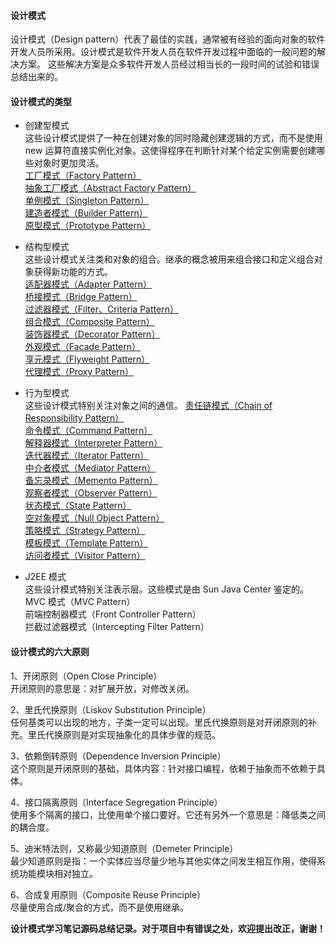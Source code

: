 #### 设计模式
 
设计模式（Design pattern）代表了最佳的实践，通常被有经验的面向对象的软件开发人员所采用。设计模式是软件开发人员在软件开发过程中面临的一般问题的解决方案。
这些解决方案是众多软件开发人员经过相当长的一段时间的试验和错误总结出来的。

#### 设计模式的类型
* 创建型模式<br/>
  这些设计模式提供了一种在创建对象的同时隐藏创建逻辑的方式，而不是使用 new 运算符直接实例化对象。这使得程序在判断针对某个给定实例需要创建哪些对象时更加灵活。<br/>
      [工厂模式（Factory Pattern）](note/pattern_01.md)     
      [抽象工厂模式（Abstract Factory Pattern）](note/pattern_02.md)   
      [单例模式（Singleton Pattern）](note/pattern_03.md)<br/> 
      [建造者模式（Builder Pattern）](note/pattern_04.md)<br/> 
      [原型模式（Prototype Pattern）](note/pattern_05.md)<br/>

* 结构型模式<br/>
  这些设计模式关注类和对象的组合。继承的概念被用来组合接口和定义组合对象获得新功能的方式。<br/>
      [适配器模式（Adapter Pattern）](note/pattern_06.md)<br/>
      [桥接模式（Bridge Pattern）](note/pattern_07.md)<br/>
      [过滤器模式（Filter、Criteria Pattern）](note/pattern_08.md)<br/>
      [组合模式（Composite Pattern）](note/pattern_09.md)<br/>
      [装饰器模式（Decorator Pattern）](note/pattern_10.md)<br/>
      [外观模式（Facade Pattern）](note/pattern_11.md)<br/>
      [享元模式（Flyweight Pattern）](note/pattern_12.md)<br/>
      [代理模式（Proxy Pattern）](note/pattern_13.md)<br/>

* 行为型模式<br/>
  这些设计模式特别关注对象之间的通信。
      [责任链模式（Chain of Responsibility Pattern）](note/pattern_14.md)<br/>
      [命令模式（Command Pattern）](note/pattern_15.md)<br/>
      [解释器模式（Interpreter Pattern）](note/pattern_16.md)<br/>
      [迭代器模式（Iterator Pattern）](note/pattern_17.md)<br/>
      [中介者模式（Mediator Pattern）](note/pattern_18.md)<br/>
      [备忘录模式（Memento Pattern）](note/pattern_19.md)<br/>
      [观察者模式（Observer Pattern）](note/pattern_20.md)<br/>
      [状态模式（State Pattern）](note/pattern_21.md)<br/>
      [空对象模式（Null Object Pattern）](note/pattern_22.md)<br/>
      [策略模式（Strategy Pattern）](note/pattern_23.md)<br/>
      [模板模式（Template Pattern）](note/pattern_24.md)<br/>
      [访问者模式（Visitor Pattern）](note/pattern_25.md)<br/>

* J2EE 模式<br/>
  这些设计模式特别关注表示层。这些模式是由 Sun Java Center 鉴定的。<br/>
      MVC 模式（MVC Pattern）<br/>
      前端控制器模式（Front Controller Pattern）<br/>
      拦截过滤器模式（Intercepting Filter Pattern）<br/>

#### 设计模式的六大原则
1、开闭原则（Open Close Principle）<br/>
   开闭原则的意思是：对扩展开放，对修改关闭。<br/>

2、里氏代换原则（Liskov Substitution Principle）<br/>
   任何基类可以出现的地方，子类一定可以出现。里氏代换原则是对开闭原则的补充。里氏代换原则是对实现抽象化的具体步骤的规范。<br/>

3、依赖倒转原则（Dependence Inversion Principle）<br/>
   这个原则是开闭原则的基础，具体内容：针对接口编程，依赖于抽象而不依赖于具体。<br/>

4、接口隔离原则（Interface Segregation Principle）<br/>
   使用多个隔离的接口，比使用单个接口要好。它还有另外一个意思是：降低类之间的耦合度。<br/>

5、迪米特法则，又称最少知道原则（Demeter Principle）<br/>
   最少知道原则是指：一个实体应当尽量少地与其他实体之间发生相互作用，使得系统功能模块相对独立。<br/>

6、合成复用原则（Composite Reuse Principle）<br/>
   尽量使用合成/聚合的方式，而不是使用继承。<br/>
   
<b>设计模式学习笔记源码总结记录。对于项目中有错误之处，欢迎提出改正，谢谢！</b><br/>